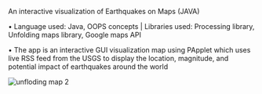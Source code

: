 An interactive visualization of Earthquakes on Maps (JAVA)

• Language used: Java, OOPS concepts | Libraries used: Processing library, Unfolding maps library, Google maps API

• The app is an interactive GUI visualization map using PApplet which uses live RSS feed from the USGS to display the
location, magnitude, and potential impact of earthquakes around the world

![unfloding map 2](https://user-images.githubusercontent.com/33382057/38718495-44ea1ee2-3ea2-11e8-9b10-ecd50fffe487.png)
